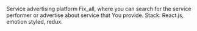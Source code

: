Service advertising platform Fix_all, where you can search for the service performer or advertise about service that You provide.
Stack: React.js, emotion styled, redux.
